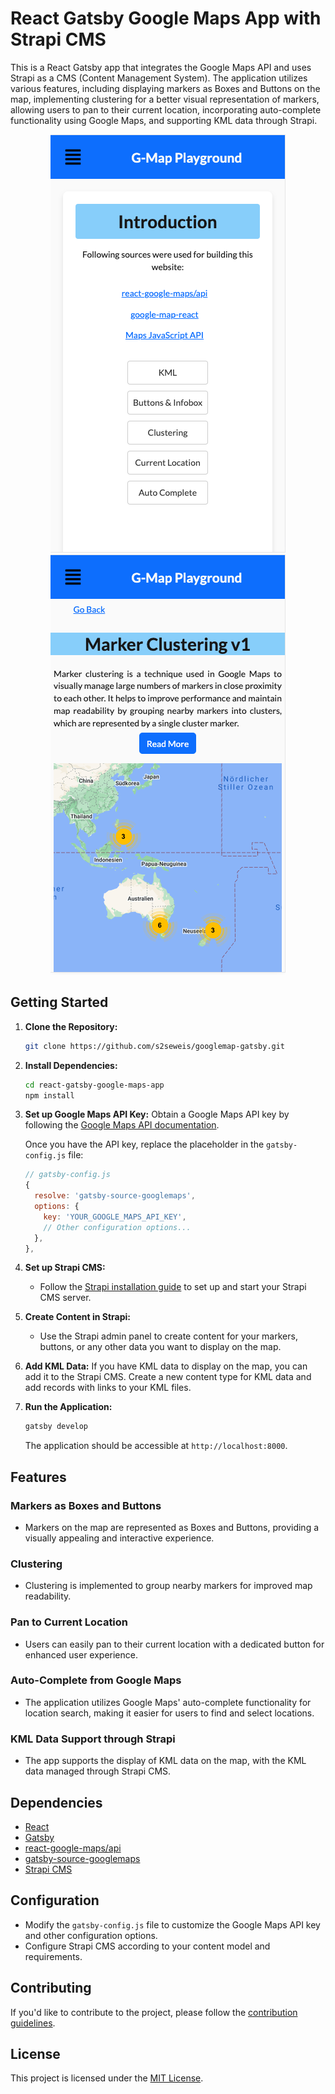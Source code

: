 # React Gatsby Google Maps App with Strapi CMS

This is a React Gatsby app that integrates the Google Maps API and uses Strapi as a CMS (Content Management System). The application utilizes various features, including displaying markers as Boxes and Buttons on the map, implementing clustering for a better visual representation of markers, allowing users to pan to their current location, incorporating auto-complete functionality using Google Maps, and supporting KML data through Strapi.

<div align="center">
<img src="assets/gmap-1.png" alt="Example Image">
<img src="assets/gmap-2.png" alt="Example Image">
</div>

## Getting Started

1. **Clone the Repository:**
   ```bash
   git clone https://github.com/s2seweis/googlemap-gatsby.git
   ```

2. **Install Dependencies:**
   ```bash
   cd react-gatsby-google-maps-app
   npm install
   ```

3. **Set up Google Maps API Key:**
   Obtain a Google Maps API key by following the [Google Maps API documentation](https://developers.google.com/maps/documentation/javascript/get-api-key).

   Once you have the API key, replace the placeholder in the `gatsby-config.js` file:
   ```javascript
   // gatsby-config.js
   {
     resolve: 'gatsby-source-googlemaps',
     options: {
       key: 'YOUR_GOOGLE_MAPS_API_KEY',
       // Other configuration options...
     },
   },
   ```

4. **Set up Strapi CMS:**
   - Follow the [Strapi installation guide](https://strapi.io/documentation/v3.x/getting-started/introduction.html) to set up and start your Strapi CMS server.

5. **Create Content in Strapi:**
   - Use the Strapi admin panel to create content for your markers, buttons, or any other data you want to display on the map.

6. **Add KML Data:**
   If you have KML data to display on the map, you can add it to the Strapi CMS. Create a new content type for KML data and add records with links to your KML files.

7. **Run the Application:**
   ```bash
   gatsby develop
   ```

   The application should be accessible at `http://localhost:8000`.

## Features

### Markers as Boxes and Buttons
- Markers on the map are represented as Boxes and Buttons, providing a visually appealing and interactive experience.

### Clustering
- Clustering is implemented to group nearby markers for improved map readability.

### Pan to Current Location
- Users can easily pan to their current location with a dedicated button for enhanced user experience.

### Auto-Complete from Google Maps
- The application utilizes Google Maps' auto-complete functionality for location search, making it easier for users to find and select locations.

### KML Data Support through Strapi
- The app supports the display of KML data on the map, with the KML data managed through Strapi CMS.

## Dependencies

- [React](https://reactjs.org/)
- [Gatsby](https://www.gatsbyjs.com/)
- [react-google-maps/api](https://www.npmjs.com/package/@react-google-maps/api)
- [gatsby-source-googlemaps](https://www.npmjs.com/package/gatsby-source-googlemaps)
- [Strapi CMS](https://strapi.io/)

## Configuration

- Modify the `gatsby-config.js` file to customize the Google Maps API key and other configuration options.
- Configure Strapi CMS according to your content model and requirements.

## Contributing

If you'd like to contribute to the project, please follow the [contribution guidelines](CONTRIBUTING.md).

## License

This project is licensed under the [MIT License](LICENSE.md).